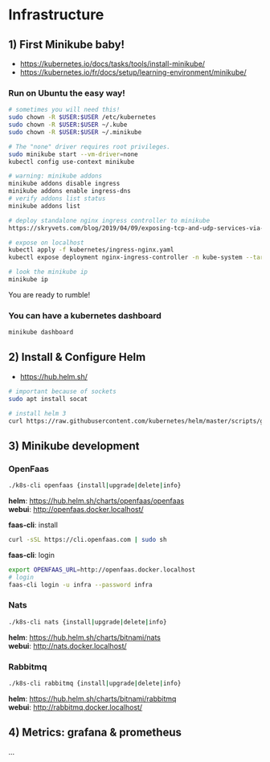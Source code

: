 # Infrastructure

## 1) First Minikube baby!

- https://kubernetes.io/docs/tasks/tools/install-minikube/
- https://kubernetes.io/fr/docs/setup/learning-environment/minikube/

### Run on Ubuntu the easy way!

```sh
# sometimes you will need this!
sudo chown -R $USER:$USER /etc/kubernetes
sudo chown -R $USER:$USER ~/.kube
sudo chown -R $USER:$USER ~/.minikube

# The "none" driver requires root privileges.
sudo minikube start --vm-driver=none
kubectl config use-context minikube

# warning: minikube addons
minikube addons disable ingress
minikube addons enable ingress-dns
# verify addons list status
minikube addons list

# deploy standalone nginx ingress controller to minikube
https://skryvets.com/blog/2019/04/09/exposing-tcp-and-udp-services-via-ingress-on-minikube/

# expose on localhost
kubectl apply -f kubernetes/ingress-nginx.yaml
kubectl expose deployment nginx-ingress-controller -n kube-system --target-port=80 --type=NodePort

# look the minikube ip
minikube ip
```

You are ready to rumble!

### You can have a kubernetes dashboard

```sh
minikube dashboard
```

## 2) Install & Configure Helm

- https://hub.helm.sh/

```sh
# important because of sockets
sudo apt install socat

# install helm 3
curl https://raw.githubusercontent.com/kubernetes/helm/master/scripts/get-helm-3 | bash
```

## 3) Minikube development

### OpenFaas

```sh
./k8s-cli openfaas {install|upgrade|delete|info}
```
__helm__: https://hub.helm.sh/charts/openfaas/openfaas  
__webui__: http://openfaas.docker.localhost/

__faas-cli__: install

```sh
curl -sSL https://cli.openfaas.com | sudo sh
```

__faas-cli__: login

```sh
export OPENFAAS_URL=http://openfaas.docker.localhost
# login
faas-cli login -u infra --password infra
```

### Nats
```sh
./k8s-cli nats {install|upgrade|delete|info}
```
__helm__: https://hub.helm.sh/charts/bitnami/nats  
__webui__: http://nats.docker.localhost/

### Rabbitmq
```sh
./k8s-cli rabbitmq {install|upgrade|delete|info}
```
__helm__: https://hub.helm.sh/charts/bitnami/rabbitmq  
__webui__: http://rabbitmq.docker.localhost/

## 4) Metrics: grafana & prometheus

...
